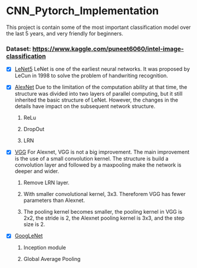 # CNN_Pytorch_Implementation
 This project is contain some of the most important classification model over the last 5 years, and very friendly for beginners.

 ### Dataset: https://www.kaggle.com/puneet6060/intel-image-classification


- [x] [LeNet5](https://github.com/YYingH/CNN_Pytorch_Implementation/tree/master/LeNet5)
LeNet is one of the earliest neural networks. It was proposed by LeCun in 1998 to solve the problem of handwriting recognition.

- [x] [AlexNet](https://github.com/YYingH/CNN_Pytorch_Implementation/tree/master/AlexNet)
Due to the limitation of the computation ability at that time, the structure was divided into two layers of parallel computing, but it still inherited the basic structure of LeNet. However, the changes in the details have impact on the subsequent network structure.

    1. ReLu

    2. DropOut

    3. LRN

- [x] [VGG](https://github.com/YYingH/CNN_Pytorch_Implementation/tree/master/VGG)
For Alexnet, VGG is not a big improvement. The main improvement is the use of a small convolution kernel. The structure is build a convolution layer and followed by a maxpooling make the network is deeper and wider.
    
    1. Remove LRN layer.
    
    2. With smaller convolutional kernel, 3x3. Thereforem VGG has fewer parameters than Alexnet.
    
    3. The pooling kernel becomes smaller, the pooling kernel in VGG is 2x2, the stride is 2, the Alexnet pooling kernel is 3x3, and the step size is 2.

- [x] [GoogLeNet](https://github.com/YYingH/CNN_Pytorch_Implementation/tree/master/GoogLeNet)
    
    1. Inception module
    
    2. Global Average Pooling


